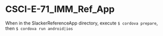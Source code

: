 # CSCI-E-71_IMM_Ref_App

When in the SlackerReferenceApp directory, execute `$ cordova prepare`, then `$ cordova run android|ios`